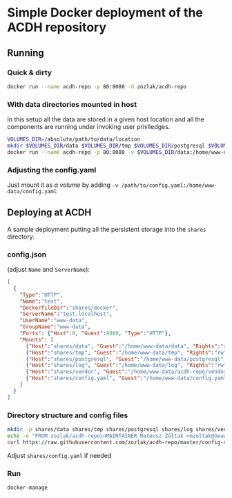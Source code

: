 # Simple Docker deployment of the ACDH repository

## Running

### Quick & dirty

```bash
docker run --name acdh-repo -p 80:8080 -d zozlak/acdh-repo
```

### With data directories mounted in host

In this setup all the data are stored in a given host location and all the components are running under invoking user priviledges.

```bash
VOLUMES_DIR=/absolute/path/to/data/location
mkdir $VOLUMES_DIR/data $VOLUMES_DIR/tmp $VOLUMES_DIR/postgresql $VOLUMES_DIR/log $VOLUMES_DIR/vendor
docker run --name acdh-repo -p 80:8080 -v $VOLUMES_DIR/data:/home/www-data/data -v $VOLUMES_DIR/tmp:/home/www-data/tmp -v $VOLUMES_DIR/postgresql:/home/www-data/postgresql -v $VOLUMES_DIR/log:/home/www-data/log -v $VOLUMES_DIR/vendor:/home/www-data/acdh-repo/vendor -e USER_UID=`id -u` -e USER_GID=`id -g` -d zozlak/acdh-repo
```

### Adjusting the config.yaml

Just mount it as *a volume* by adding `-v /path/to/config.yaml:/home/www-data/config.yaml`

## Deploying at ACDH

A sample deployment putting all the persistent storage into the `shares` directory.

### config.json

(adjust `Name` and `ServerName`):

```json
[
  {
    "Type":"HTTP",
    "Name":"test",
    "DockerfileDir":"shares/docker",
    "ServerName":"test.localhost",
    "UserName":"www-data",
    "GroupName":"www-data",
    "Ports": {"Host":0, "Guest":8080, "Type":"HTTP"},
    "Mounts": [
      {"Host":"shares/data", "Guest":"/home/www-data/data", "Rights":"rw"},
      {"Host":"shares/tmp", "Guest":"/home/www-data/tmp", "Rights":"rw"},
      {"Host":"shares/postgresql", "Guest":"/home/www-data/postgresql", "Rights":"rw"},
      {"Host":"shares/log", "Guest":"/home/www-data/log", "Rights":"rw"},
      {"Host":"shares/vendor", "Guest":"/home/www-data/acdh-repo/vendor", "Rights":"rw"},
      {"Host":"shares/config.yaml", "Guest":"/home/www-data/config.yaml", "Rights":"rw"}
    ]
  }
]
```

### Directory structure and config files

```bash
mkdir -p shares/data shares/tmp shares/postgresql shares/log shares/vendor shares/docker
echo -e "FROM zozlak/acdh-repo\nMAINTAINER Mateusz Żółtak <mzoltak@oeaw.ac.at>" > shares/docker/Dockerfile
curl https://raw.githubusercontent.com/zozlak/acdh-repo/master/config-sample.yaml > shares/config.yaml
```
Adjust `shares/config.yaml` if needed


### Run

`docker-manage`
